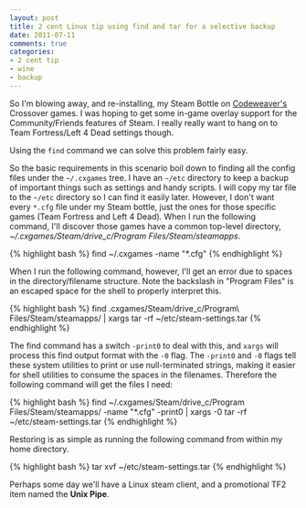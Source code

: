```yaml
---
layout: post
title: 2 cent Linux tip using find and tar for a selective backup 
date: 2011-07-11
comments: true
categories:
- 2 cent tip
- wine 
- backup
---
```


So I\'m blowing away, and re-installing, my Steam Bottle on [Codeweaver\'s](http://codeweavers.com) Crossover games.  I was hoping to get some in-game overlay support for the Community/Friends features of Steam.  I really really want to hang on to Team Fortress/Left 4 Dead settings though.

Using the `find` command we can solve this problem fairly easy.

<!-- more -->

So the basic requirements in this scenario boil down to finding all the config files under the `~/.cxgames` tree. I have an `~/etc` directory to keep a backup of important things such as settings and handy scripts. I will copy my tar file to the `~/etc` directory so I can find it easily later. However, I don't want every `*.cfg` file under my Steam bottle, just the ones for those specific games (Team Fortress and Left 4 Dead). When I run the following command, I\'ll discover those games have a common top-level directory, *~/.cxgames/Steam/drive_c/Program Files/Steam/steamapps*.

{% highlight bash %}
    find ~/.cxgames -name "*.cfg"
{% endhighlight %}

When I run the following command, however, I'll get an error due to spaces in the directory/filename structure.  Note the backslash in "Program Files" is an escaped space for the shell to properly interpret this.

{% highlight bash %}
    find .cxgames/Steam/drive_c/Program\ Files/Steam/steamapps/ | xargs tar -rf ~/etc/steam-settings.tar
{% endhighlight %}

The find command has a switch `-print0` to deal with this, and `xargs` will process this find output format with the `-0` flag.  The `-print0` and `-0` flags tell these system utilities to print or use null-terminated strings, making it easier for shell utilities to consume the spaces in the filenames.  Therefore the following command will get the files I need:

{% highlight bash %}
    find ~/.cxgames/Steam/drive_c/Program Files/Steam/steamapps/ -name "*.cfg" -print0 | xargs -0 tar -rf ~/etc/steam-settings.tar
{% endhighlight %}

Restoring is as simple as running the following command from within my home directory.

{% highlight bash %}
    tar xvf ~/etc/steam-settings.tar
{% endhighlight %}

Perhaps some day we'll have a Linux steam client, and a promotional TF2 item named the **Unix Pipe**.
